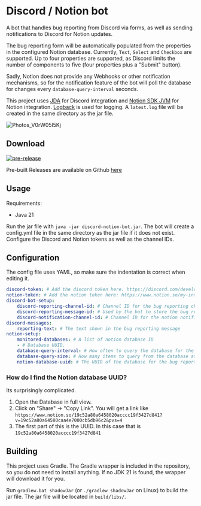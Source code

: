 # Discord / Notion bot
A bot that handles bug reporting from Discord via forms, as well as sending notifications to Discord for Notion updates.

The bug reporting form will be automatically populated from the properties in the configured Notion database. Currently, `Text`, `Select` and `Checkbox` are supported. Up to four properties are supported, 
as Discord limits the number of components to five (four properties plus a "Submit" button).

Sadly, Notion does not provide any Webhooks or other notification mechanisms, so for the notification feature of the bot will poll the database for changes every `database-query-interval` seconds.

This project uses [JDA](https://github.com/discord-jda/JDA) for Discord integration and [Notion SDK JVM](https://github.com/seratch/notion-sdk-jvm) for Notion integration.
[Logback](http://logback.qos.ch/) is used for logging. A `latest.log` file will be created in the same directory as the jar file.

![Photos_V0rW05l5Kj](https://github.com/user-attachments/assets/50109f9d-324d-4800-a171-6229569906b6)


## Download
[![pre-release](https://github.com/Malfrador/NotionDiscordBot/actions/workflows/automatic_release.yml/badge.svg)](https://github.com/Malfrador/NotionDiscordBot/actions/workflows/automatic_release.yml)

Pre-built Releases are available on Github [here](https://github.com/Malfrador/NotionDiscordBot/releases/tag/latest)


## Usage
Requirements:
* Java 21

Run the jar file with `java -jar discord-notion-bot.jar`. 
The bot will create a config.yml file in the same directory as the jar file if it does not exist.
Configure the Discord and Notion tokens as well as the channel IDs.
## Configuration 
The config file uses YAML, so make sure the indentation is correct when editing it.
```yaml
discord-token: # Add the discord token here. https://discord.com/developers/applications
notion-token: # Add the notion token here: https://www.notion.so/my-integrations
discord-bot-setup:
    discord-reporting-channel-id: # Channel ID for the bug reporting channel. Right-click on the channel to copy the ID
    discord-reporting-message-id: # Used by the bot to store the bug reporting message. Do not change this value manually
    discord-notification-channel-id: # Channel ID for the notion notification channel. 
discord-messages:
    reporting-text: # The text shown in the bug reporting message
notion-setup:
    monitored-databases: # A list of notion database ID
    - # Database UUID. 
    database-query-interval: # How often to query the database for the notification channel, in seconds
    database-query-size: # How many items to query from the database at a time
    notion-database-uuid: # The UUID of the database for the bug reporting.
```

### How do I find the Notion database UUID?
Its surprisingly complicated. 
1) Open the Database in full view.
2) Click on "Share" -> "Copy Link". You will get a link like `https://www.notion.so/19c52a80a6458020acccc19f3427d841?v=19c52a80a64580caa4e7000cb5db96c2&pvs=4`
3) The first part of this is the UUID. In this case that is `19c52a80a6458020acccc19f3427d841`

## Building
This project uses Gradle. The Gradle wrapper is included in the repository, so you do not need to install anything. If no JDK 21 is found, the wrapper will download it for you.

Run `gradlew.bat shadowJar` (or `./gradlew shadowJar` on Linux) to build the jar file. The jar file will be located in `build/libs/`.
